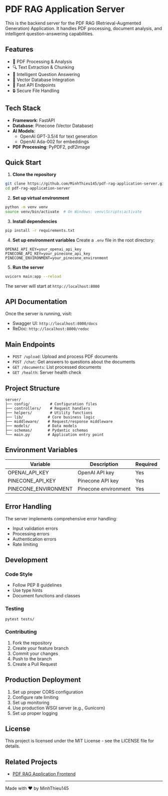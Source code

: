 # PDF RAG Application Server

This is the backend server for the PDF RAG (Retrieval-Augmented Generation) Application. It handles PDF processing, document analysis, and intelligent question-answering capabilities.

## Features

- 📄 PDF Processing & Analysis
- 🔍 Text Extraction & Chunking
- 🧠 Intelligent Question Answering
- 🔗 Vector Database Integration
- 🚀 Fast API Endpoints
- 🔒 Secure File Handling

## Tech Stack

- **Framework**: FastAPI
- **Database**: Pinecone (Vector Database)
- **AI Models**: 
  - OpenAI GPT-3.5/4 for text generation
  - OpenAI Ada-002 for embeddings
- **PDF Processing**: PyPDF2, pdf2image

## Quick Start

1. **Clone the repository**
```bash
git clone https://github.com/MinhThieu145/pdf-rag-application-server.git
cd pdf-rag-application-server
```

2. **Set up virtual environment**
```bash
python -m venv venv
source venv/bin/activate  # On Windows: venv\Scripts\activate
```

3. **Install dependencies**
```bash
pip install -r requirements.txt
```

4. **Set up environment variables**
Create a `.env` file in the root directory:
```env
OPENAI_API_KEY=your_openai_api_key
PINECONE_API_KEY=your_pinecone_api_key
PINECONE_ENVIRONMENT=your_pinecone_environment
```

5. **Run the server**
```bash
uvicorn main:app --reload
```

The server will start at `http://localhost:8000`

## API Documentation

Once the server is running, visit:
- Swagger UI: `http://localhost:8000/docs`
- ReDoc: `http://localhost:8000/redoc`

## Main Endpoints

- `POST /upload`: Upload and process PDF documents
- `POST /chat`: Get answers to questions about the documents
- `GET /documents`: List processed documents
- `GET /health`: Server health check

## Project Structure

```
server/
├── config/         # Configuration files
├── controllers/    # Request handlers
├── helpers/        # Utility functions
├── lib/           # Core business logic
├── middleware/    # Request/response middleware
├── models/        # Data models
├── schemas/       # Pydantic schemas
└── main.py        # Application entry point
```

## Environment Variables

| Variable | Description | Required |
|----------|-------------|-----------|
| OPENAI_API_KEY | OpenAI API key | Yes |
| PINECONE_API_KEY | Pinecone API key | Yes |
| PINECONE_ENVIRONMENT | Pinecone environment | Yes |

## Error Handling

The server implements comprehensive error handling:
- Input validation errors
- Processing errors
- Authentication errors
- Rate limiting

## Development

### Code Style
- Follow PEP 8 guidelines
- Use type hints
- Document functions and classes

### Testing
```bash
pytest tests/
```

### Contributing
1. Fork the repository
2. Create your feature branch
3. Commit your changes
4. Push to the branch
5. Create a Pull Request

## Production Deployment

1. Set up proper CORS configuration
2. Configure rate limiting
3. Set up monitoring
4. Use production WSGI server (e.g., Gunicorn)
5. Set up proper logging

## License

This project is licensed under the MIT License - see the LICENSE file for details.

## Related Projects

- [PDF RAG Application Frontend](https://github.com/MinhThieu145/pdf-rag-application)

---
Made with ❤️ by MinhThieu145
